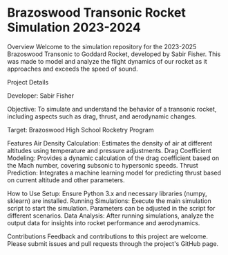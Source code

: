 # Brazoswood Transonic Rocket Simulation 2023-2024
Overview
Welcome to the simulation repository for the 2023-2025 Brazoswood Transonic to Goddard Rocket, developed by Sabir Fisher. This was made to model and analyze the flight dynamics of our rocket as it approaches and exceeds the speed of sound.

Project Details

Developer: Sabir Fisher

Objective: To simulate and understand the behavior of a transonic rocket, including aspects such as drag, thrust, and aerodynamic changes.

Target: Brazoswood High School Rocketry Program

Features
Air Density Calculation: Estimates the density of air at different altitudes using temperature and pressure adjustments.
Drag Coefficient Modeling: Provides a dynamic calculation of the drag coefficient based on the Mach number, covering subsonic to hypersonic speeds.
Thrust Prediction: Integrates a machine learning model for predicting thrust based on current altitude and other parameters.

How to Use
Setup: Ensure Python 3.x and necessary libraries (numpy, sklearn) are installed.
Running Simulations: Execute the main simulation script to start the simulation. Parameters can be adjusted in the script for different scenarios.
Data Analysis: After running simulations, analyze the output data for insights into rocket performance and aerodynamics.

Contributions
Feedback and contributions to this project are welcome. Please submit issues and pull requests through the project's GitHub page.
